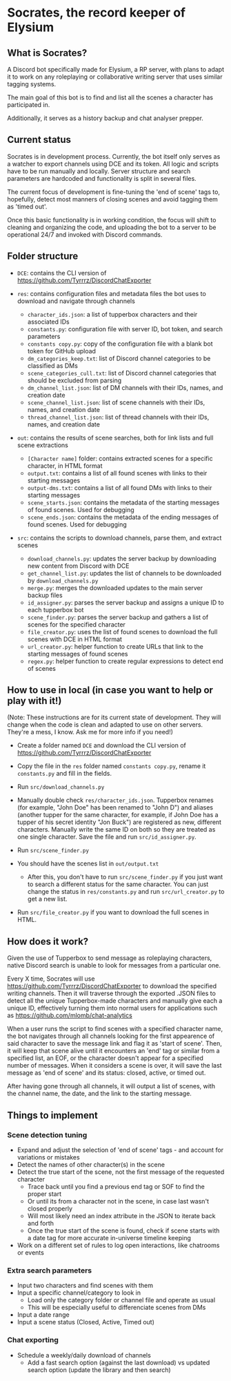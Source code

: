 # Socrates, the record keeper of Elysium

## What is Socrates?

A Discord bot specifically made for Elysium, a RP server, with plans to adapt it to work on any roleplaying or collaborative writing server that uses similar tagging systems.

The main goal of this bot is to find and list all the scenes a character has participated in. 

Additionally, it serves as a history backup and chat analyser prepper.

## Current status

Socrates is in development process. Currently, the bot itself only serves as a watcher to export channels using DCE and its token. All logic and scripts have to be run manually and locally. Server structure and search parameters are hardcoded and functionality is split in several files.

The current focus of development is fine-tuning the 'end of scene' tags to, hopefully, detect most manners of closing scenes and avoid tagging them as 'timed out'.

Once this basic functionality is in working condition, the focus will shift to cleaning and organizing the code, and uploading the bot to a server to be operational 24/7 
 and invoked with Discord commands.


 ## Folder structure

- `DCE`: contains the CLI version of https://github.com/Tyrrrz/DiscordChatExporter

- `res`: contains configuration files and metadata files the bot uses to download and navigate through channels
  - `character_ids.json`: a list of tupperbox characters and their associated IDs
  - `constants.py`: configuration file with server ID, bot token, and search parameters
  - `constants copy.py`: copy of the configuration file with a blank bot token for GitHub upload
  - `dm_categories_keep.txt`: list of Discord channel categories to be classified as DMs
  - `scene_categories_cull.txt`: list of Discord channel categories that should be excluded from parsing
  - `dm_channel_list.json`: list of DM channels with their IDs, names, and creation date
  - `scene_channel_list.json`: list of scene channels with their IDs, names, and creation date
  - `thread_channel_list.json`: list of thread channels with their IDs, names, and creation date

- `out`: contains the results of scene searches, both for link lists and full scene extractions
  - `[Character name]` folder: contains extracted scenes for a specific character, in HTML format
  - `output.txt`: contains a list of all found scenes with links to their starting messages
  - `output-dms.txt`: contains a list of all found DMs with links to their starting messages
  - `scene_starts.json`: contains the metadata of the starting messages of found scenes. Used for debugging
  - `scene_ends.json`: contains the metadata of the ending messages of found scenes. Used for debugging

- `src`: contains the scripts to download channels, parse them, and extract scenes
  - `download_channels.py`: updates the server backup by downloading new content from Discord with DCE
  - `get_channel_list.py`: updates the list of channels to be downloaded by `download_channels.py`
  - `merge.py`: merges the downloaded updates to the main server backup files
  - `id_assigner.py`: parses the server backup and assigns a unique ID to each tupperbox bot
  - `scene_finder.py`: parses the server backup and gathers a list of scenes for the specified character
  - `file_creator.py`: uses the list of found scenes to download the full scenes with DCE in HTML format
  - `url_creator.py`: helper function to create URLs that link to the starting messages of found scenes
  - `regex.py`: helper function to create regular expressions to detect end of scenes


## How to use in local (in case you want to help or play with it!)

(Note: These instructions are for its current state of development. They will change when the code is clean and adapted to use on other servers. They're a mess, I know. Ask me for more info if you need!)

- Create a folder named `DCE` and download the CLI version of https://github.com/Tyrrrz/DiscordChatExporter

- Copy the file in the `res` folder named `constants copy.py`, rename it `constants.py` and fill in the fields.

- Run `src/download_channels.py`

- Manually double check `res/character_ids.json`. Tupperbox renames (for example, "John Doe" has been renamed to "John D") and aliases (another tupper for the same character, for example, if John Doe has a tupper of his secret identity "Jon Buck") are registered as new, different characters. Manually write the same ID on both so they are treated as one single character. Save the file and run `src/id_assigner.py`.

- Run `src/scene_finder.py`

- You should have the scenes list in `out/output.txt`
  - After this, you don't have to run `src/scene_finder.py` if you just want to search a different status for the same character. You can just change the status in `res/constants.py` and run `src/url_creator.py` to get a new list.

- Run `src/file_creator.py` if you want to download the full scenes in HTML.

## How does it work?

Given the use of Tupperbox to send message as roleplaying characters, native Discord search is unable to look for messages from a particular one.

Every X time, Socrates will use https://github.com/Tyrrrz/DiscordChatExporter to download the specified writing channels. Then it will traverse through the exported .JSON files to detect all the unique Tupperbox-made characters and manually give each a unique ID, effectively turning them into normal users for applications such as https://github.com/mlomb/chat-analytics

When a user runs the script to find scenes with a specified character name, the bot navigates through all channels looking for the first appearence of said character to save the message link and flag it as 'start of scene'.
Then, it will keep that scene alive until it encounters an 'end' tag or similar from a specified list, an EOF, or the character doesn't appear for a specified number of messages. When it considers a scene is over, it will save the last message as 'end of scene' and its status: closed, active, or timed out.

After having gone through all channels, it will output a list of scenes, with the channel name, the date, and the link to the starting message.

## Things to implement

### Scene detection tuning
- Expand and adjust the selection of 'end of scene' tags - and account for variations or mistakes
- Detect the names of other character(s) in the scene
- Detect the true start of the scene, not the first message of the requested character
  - Trace back until you find a previous end tag or SOF to find the proper start
  - Or until its from a character not in the scene, in case last wasn't closed properly
  - Will most likely need an index attribute in the JSON to iterate back and forth
  - Once the true start of the scene is found, check if scene starts with a date tag for more accurate in-universe timeline keeping
- Work on a different set of rules to log open interactions, like chatrooms or events

### Extra search parameters
- Input two characters and find scenes with them
- Input a specific channel/category to look in
  - Load only the category folder or channel file and operate as usual
  - This will be especially useful to differenciate scenes from DMs
- Input a date range
- Input a scene status (Closed, Active, Timed out)

### Chat exporting
- Schedule a weekly/daily download of channels
  - Add a fast search option (against the last download) vs updated search option (update the library and then search)

